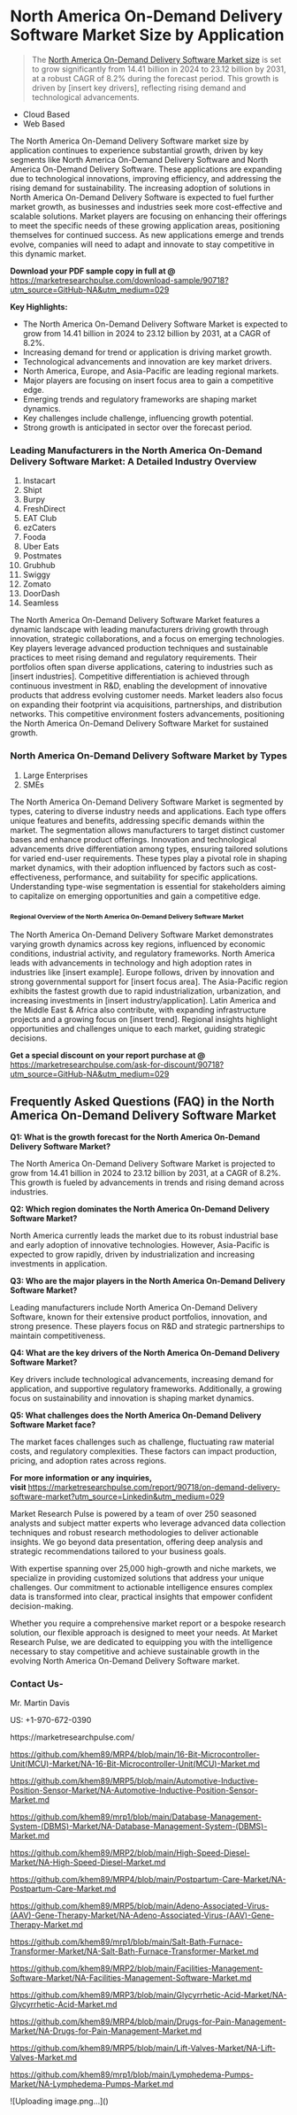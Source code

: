 <h1>North America On-Demand Delivery Software Market&nbsp;Size by Application</h1><blockquote><p>The <a href="https://marketresearchpulse.com/download-sample/90718?utm_source=GitHub-NA&amp;utm_medium=029">North America On-Demand Delivery Software Market size</a> is set to grow significantly from 14.41 billion in 2024 to 23.12 billion by 2031, at a robust CAGR of 8.2% during the forecast period. This growth is driven by [insert key drivers], reflecting rising demand and technological advancements.</p></blockquote><ul><li>Cloud Based <li> Web Based</li></ul><p>The North America On-Demand Delivery Software market size by application continues to experience substantial growth, driven by key segments like North America On-Demand Delivery Software and North America On-Demand Delivery Software. These applications are expanding due to technological innovations, improving efficiency, and addressing the rising demand for sustainability. The increasing adoption of solutions in North America On-Demand Delivery Software is expected to fuel further market growth, as businesses and industries seek more cost-effective and scalable solutions. Market players are focusing on enhancing their offerings to meet the specific needs of these growing application areas, positioning themselves for continued success. As new applications emerge and trends evolve, companies will need to adapt and innovate to stay competitive in this dynamic market.</p><p><strong>Download your PDF sample copy in full at @ </strong><a href="https://marketresearchpulse.com/download-sample/90718?utm_source=GitHub-NA&amp;utm_medium=029">https://marketresearchpulse.com/download-sample/90718?utm_source=GitHub-NA&amp;utm_medium=029</a></p><p><strong>Key Highlights: </strong></p><ul><li>The North America On-Demand Delivery Software Market is expected to grow from 14.41 billion in 2024 to 23.12 billion by 2031, at a CAGR of 8.2%.</li><li>Increasing demand for trend or application is driving market growth.</li><li>Technological advancements and innovation are key market drivers.</li><li>North America, Europe, and Asia-Pacific are leading regional markets.</li><li>Major players are focusing on insert focus area to gain a competitive edge.</li><li>Emerging trends and regulatory frameworks are shaping market dynamics.</li><li>Key challenges include challenge, influencing growth potential.</li><li>Strong growth is anticipated in sector over the forecast period.</li></ul><h3>Leading Manufacturers in the North America On-Demand Delivery Software Market: A Detailed Industry Overview</h3><ol><li>Instacart</li><li>Shipt</li><li>Burpy</li><li>FreshDirect</li><li>EAT Club</li><li>ezCaters</li><li>Fooda</li><li>Uber Eats</li><li>Postmates</li><li>Grubhub</li><li>Swiggy</li><li>Zomato</li><li>DoorDash</li><li>Seamless</li></ol><div class="flex max-w-full flex-col flex-grow"><div class="min-h-8 text-message flex w-full flex-col items-end gap-2 whitespace-normal break-words [.text-message+&amp;]:mt-5" dir="auto" data-message-author-role="assistant" data-message-id="fd8432e4-4910-450d-b182-61b7bfb0a01f" data-message-model-slug="gpt-4o"><div class="flex w-full flex-col gap-1 empty:hidden first:pt-[3px]"><div class="markdown prose w-full break-words dark:prose-invert light"><p>The North America On-Demand Delivery Software Market features a dynamic landscape with leading manufacturers driving growth through innovation, strategic collaborations, and a focus on emerging technologies. Key players leverage advanced production techniques and sustainable practices to meet rising demand and regulatory requirements. Their portfolios often span diverse applications, catering to industries such as [insert industries]. Competitive differentiation is achieved through continuous investment in R&amp;D, enabling the development of innovative products that address evolving customer needs. Market leaders also focus on expanding their footprint via acquisitions, partnerships, and distribution networks. This competitive environment fosters advancements, positioning the North America On-Demand Delivery Software Market for sustained growth.</p></div></div></div></div><h3>North America On-Demand Delivery Software Market by Types</h3><ol><li>Large Enterprises <li> SMEs</li></ol><div class="flex max-w-full flex-col flex-grow"><div class="min-h-8 text-message flex w-full flex-col items-end gap-2 whitespace-normal break-words [.text-message+&amp;]:mt-5" dir="auto" data-message-author-role="assistant" data-message-id="084470be-0bb7-4664-bddf-5156b4f41249" data-message-model-slug="gpt-4o-mini"><div class="flex w-full flex-col gap-1 empty:hidden first:pt-[3px]"><div class="markdown prose w-full break-words dark:prose-invert light"><p>The North America On-Demand Delivery Software Market is segmented by types, catering to diverse industry needs and applications. Each type offers unique features and benefits, addressing specific demands within the market. The segmentation allows manufacturers to target distinct customer bases and enhance product offerings. Innovation and technological advancements drive differentiation among types, ensuring tailored solutions for varied end-user requirements. These types play a pivotal role in shaping market dynamics, with their adoption influenced by factors such as cost-effectiveness, performance, and suitability for specific applications. Understanding type-wise segmentation is essential for stakeholders aiming to capitalize on emerging opportunities and gain a competitive edge.</p></div></div></div></div><h3><span style="font-size: 11px;">Regional Overview of the North America On-Demand Delivery Software Market</span></h3><div class="flex max-w-full flex-col flex-grow"><div class="min-h-8 text-message flex w-full flex-col items-end gap-2 whitespace-normal break-words [.text-message+&amp;]:mt-5" dir="auto" data-message-author-role="assistant" data-message-id="e9038762-ce64-4e30-91c9-9bd413514231" data-message-model-slug="gpt-4o-mini"><div class="flex w-full flex-col gap-1 empty:hidden first:pt-[3px]"><div class="markdown prose w-full break-words dark:prose-invert light"><p>The North America On-Demand Delivery Software Market demonstrates varying growth dynamics across key regions, influenced by economic conditions, industrial activity, and regulatory frameworks. North America leads with advancements in technology and high adoption rates in industries like [insert example]. Europe follows, driven by innovation and strong governmental support for [insert focus area]. The Asia-Pacific region exhibits the fastest growth due to rapid industrialization, urbanization, and increasing investments in [insert industry/application]. Latin America and the Middle East &amp; Africa also contribute, with expanding infrastructure projects and a growing focus on [insert trend]. Regional insights highlight opportunities and challenges unique to each market, guiding strategic decisions.</p></div></div></div></div><p><strong>Get a special discount on your report purchase at @ </strong><a href="https://marketresearchpulse.com/ask-for-discount/90718?utm_source=GitHub-NA&amp;utm_medium=029">https://marketresearchpulse.com/ask-for-discount/90718?utm_source=GitHub-NA&amp;utm_medium=029</a></p><h2>Frequently Asked Questions (FAQ) in the North America On-Demand Delivery Software Market</h2><p><strong>Q1: What is the growth forecast for the North America On-Demand Delivery Software Market?</strong></p><p>The North America On-Demand Delivery Software Market is projected to grow from 14.41 billion in 2024 to 23.12 billion by 2031, at a CAGR of 8.2%. This growth is fueled by advancements in trends and rising demand across industries.</p><p><strong>Q2: Which region dominates the North America On-Demand Delivery Software Market?</strong></p><p>North America currently leads the market due to its robust industrial base and early adoption of innovative technologies. However, Asia-Pacific is expected to grow rapidly, driven by industrialization and increasing investments in application.</p><p><strong>Q3: Who are the major players in the North America On-Demand Delivery Software Market?</strong></p><p>Leading manufacturers include North America On-Demand Delivery Software, known for their extensive product portfolios, innovation, and strong presence. These players focus on R&amp;D and strategic partnerships to maintain competitiveness.</p><p><strong>Q4: What are the key drivers of the North America On-Demand Delivery Software Market?</strong></p><p>Key drivers include technological advancements, increasing demand for application, and supportive regulatory frameworks. Additionally, a growing focus on sustainability and innovation is shaping market dynamics.</p><p><strong>Q5: What challenges does the North America On-Demand Delivery Software Market face?</strong></p><p>The market faces challenges such as challenge, fluctuating raw material costs, and regulatory complexities. These factors can impact production, pricing, and adoption rates across regions.</p><p><strong>For more information or any inquiries, visit&nbsp;</strong><a href="https://marketresearchpulse.com/report/90718/on-demand-delivery-software-market?utm_source=Linkedin&utm_medium=029">https://marketresearchpulse.com/report/90718/on-demand-delivery-software-market?utm_source=Linkedin&utm_medium=029</a></p><p>Market Research Pulse is powered by a team of over 250 seasoned analysts and subject matter experts who leverage advanced data collection techniques and robust research methodologies to deliver actionable insights. We go beyond data presentation, offering deep analysis and strategic recommendations tailored to your business goals.</p><p>With expertise spanning over 25,000 high-growth and niche markets, we specialize in providing customized solutions that address your unique challenges. Our commitment to actionable intelligence ensures complex data is transformed into clear, practical insights that empower confident decision-making.</p><p>Whether you require a comprehensive market report or a bespoke research solution, our flexible approach is designed to meet your needs. At Market Research Pulse, we are dedicated to equipping you with the intelligence necessary to stay competitive and achieve sustainable growth in the evolving North America On-Demand Delivery Software market.</p><h3><strong>Contact Us-</strong></h3><p>Mr. Martin Davis</p><p>US: +1-970-672-0390</p><p>https://marketresearchpulse.com/</p><p><a href="https://github.com/khem89/MRP4/blob/main/16-Bit-Microcontroller-Unit(MCU)-Market/NA-16-Bit-Microcontroller-Unit(MCU)-Market.md">https://github.com/khem89/MRP4/blob/main/16-Bit-Microcontroller-Unit(MCU)-Market/NA-16-Bit-Microcontroller-Unit(MCU)-Market.md</a></p><p><a href="https://github.com/khem89/MRP5/blob/main/Automotive-Inductive-Position-Sensor-Market/NA-Automotive-Inductive-Position-Sensor-Market.md">https://github.com/khem89/MRP5/blob/main/Automotive-Inductive-Position-Sensor-Market/NA-Automotive-Inductive-Position-Sensor-Market.md</a></p><p><a href="https://github.com/khem89/mrp1/blob/main/Database-Management-System-(DBMS)-Market/NA-Database-Management-System-(DBMS)-Market.md">https://github.com/khem89/mrp1/blob/main/Database-Management-System-(DBMS)-Market/NA-Database-Management-System-(DBMS)-Market.md</a></p><p><a href="https://github.com/khem89/MRP2/blob/main/High-Speed-Diesel-Market/NA-High-Speed-Diesel-Market.md">https://github.com/khem89/MRP2/blob/main/High-Speed-Diesel-Market/NA-High-Speed-Diesel-Market.md</a></p><p><a href="https://github.com/khem89/MRP4/blob/main/Postpartum-Care-Market/NA-Postpartum-Care-Market.md">https://github.com/khem89/MRP4/blob/main/Postpartum-Care-Market/NA-Postpartum-Care-Market.md</a></p><p><a href="https://github.com/khem89/MRP5/blob/main/Adeno-Associated-Virus-(AAV)-Gene-Therapy-Market/NA-Adeno-Associated-Virus-(AAV)-Gene-Therapy-Market.md">https://github.com/khem89/MRP5/blob/main/Adeno-Associated-Virus-(AAV)-Gene-Therapy-Market/NA-Adeno-Associated-Virus-(AAV)-Gene-Therapy-Market.md</a></p><p><a href="https://github.com/khem89/mrp1/blob/main/Salt-Bath-Furnace-Transformer-Market/NA-Salt-Bath-Furnace-Transformer-Market.md">https://github.com/khem89/mrp1/blob/main/Salt-Bath-Furnace-Transformer-Market/NA-Salt-Bath-Furnace-Transformer-Market.md</a></p><p><a href="https://github.com/khem89/MRP2/blob/main/Facilities-Management-Software-Market/NA-Facilities-Management-Software-Market.md">https://github.com/khem89/MRP2/blob/main/Facilities-Management-Software-Market/NA-Facilities-Management-Software-Market.md</a></p><p><a href="https://github.com/khem89/MRP3/blob/main/Glycyrrhetic-Acid-Market/NA-Glycyrrhetic-Acid-Market.md">https://github.com/khem89/MRP3/blob/main/Glycyrrhetic-Acid-Market/NA-Glycyrrhetic-Acid-Market.md</a></p><p><a href="https://github.com/khem89/MRP4/blob/main/Drugs-for-Pain-Management-Market/NA-Drugs-for-Pain-Management-Market.md">https://github.com/khem89/MRP4/blob/main/Drugs-for-Pain-Management-Market/NA-Drugs-for-Pain-Management-Market.md</a></p><p><a href="https://github.com/khem89/MRP5/blob/main/Lift-Valves-Market/NA-Lift-Valves-Market.md">https://github.com/khem89/MRP5/blob/main/Lift-Valves-Market/NA-Lift-Valves-Market.md</a></p><p><a href="https://github.com/khem89/mrp1/blob/main/Lymphedema-Pumps-Market/NA-Lymphedema-Pumps-Market.md">https://github.com/khem89/mrp1/blob/main/Lymphedema-Pumps-Market/NA-Lymphedema-Pumps-Market.md</a></p>
![Uploading image.png…]()
